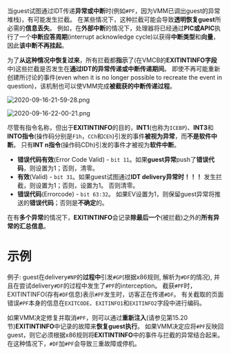 
当guest试图通过IDT传递**异常或中断**时(例如`#PF`，因为VMM已调出guest的异常堆栈)，有可能发生拦截。 在某些情况下，这种拦截可能会导致**透明恢复guest**所必需的**信息丢失**。 例如，在**外部中断**的情况下，处理器将已经通过**PIC或APIC**执行了一个**中断应答周期**(interrupt acknowledge cycle)以获得**中断类型**和**向量**，因此**该中断不再挂起**。

为了**从这种情况中恢复过来**，所有拦截都**指示**了(在VMCB的**EXITINTINFO字段**中)这些拦截是否发生在**通过IDT的异常传递或中断传递期间**。 即使不再可能重新创建所讨论的事件(even when it is no longer possible to recreate the event in question)，该机制也可以使VMM完成**被截获的中断传递过程**。

![2020-09-16-21-59-28.png](./images/2020-09-16-21-59-28.png)

![2020-09-16-22-00-21.png](./images/2020-09-16-22-00-21.png)

尽管有指令名称，但出于**EXITINTINFO**的目的，**INT1**(也称为`ICEBP`)、**INT3**和**INTO指令**(操作码分别是`F1h`，`CCh`和`CEh`)引发的事件**被视为异常**，而**不是软件中断**。 只有**INT n指令**(操作码CDh)引发的事件才被视为**软件中断**。

* **错误代码有效**(Error Code Valid) - `bit 11`。如果**guest异常**push了**错误代码**，则设置为1；否则，清零。
* **有效**(Valid) - `bit 31`。如果guest试图通过**IDT delivery异常时！！！** 发生拦截，则设置为1；否则，设置为1。 否则清零。
* **错误代码**(Errorcode) - `bit 63:32`。 如果EV设置为1，则保留guest异常将推送的**错误代码**；否则是**不确定**的。

在有**多个异常**的情况下，**EXITINTINFO**会记录**除最后一个**(被拦截)之外的**所有异常的汇总信息**。

# 示例

例子: guest在delivery`#NP`的**过程中**引发`#GP`(根据x86规则, 解析为`#DF`的情况), 并且在尝试delivery`#DF`的过程中发生了`#PF`的interception。 截获`#PF`时，EXITINTINFO(存有`#DF`信息)表示`#PF`发生时，访客正在传递`#DF`。 有关截取的页面错误`#PF`本身的信息在`EXITCODE`、`EXITINFO1`和`EXITINFO2`字段中进行编码。 

如果VMM决定修复并取消`#PF`，则可以通过**重新注入**(请参见第15.20节)**EXITINTINFO**中记录的故障来**恢复guest执行**。 如果VMM决定应将`#PF`反映回guest，则它必须根据x86规则将**EXITINTINFO**中的事件与拦截的异常结合起来。 在这种情况下，`#DF`加`#PF`会导致三重故障或停机。